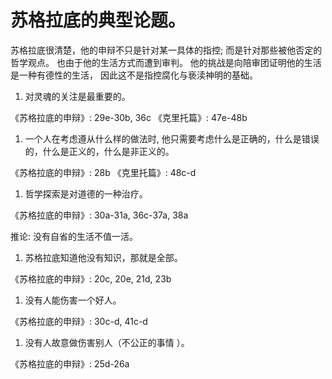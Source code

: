 # 苏格拉底的典型论题。 

苏格拉底很清楚，他的申辩不只是针对某一具体的指控; 而是针对那些被他否定的哲学观点。  也由于他的生活方式而遭到审判。 他的挑战是向陪审团证明他的生活是一种有德性的生活， 因此这不是指控腐化与亵渎神明的基础。

1. 对灵魂的关注是最重要的。 

 《苏格拉底的申辩》: 29e-30b, 36c 《克里托篇》: 47e-48b 

1. 一个人在考虑遵从什么样的做法时, 他只需要考虑什么是正确的，什么是错误的，什么是正义的，什么是非正义的。 

 《苏格拉底的申辩》: 28b 《克里托篇》: 48c-d 

1. 哲学探索是对道德的一种治疗。 

 《苏格拉底的申辩》: 30a-31a, 36c-37a, 38a 

 推论:  没有自省的生活不值一活。

1. 苏格拉底知道他没有知识，那就是全部。 

 《苏格拉底的申辩》: 20c, 20e, 21d, 23b 

1. 没有人能伤害一个好人。 

 《苏格拉底的申辩》: 30c-d, 41c-d 

1. 没有人故意做伤害别人（不公正的事情 ）。 

《苏格拉底的申辩》: 25d-26a 